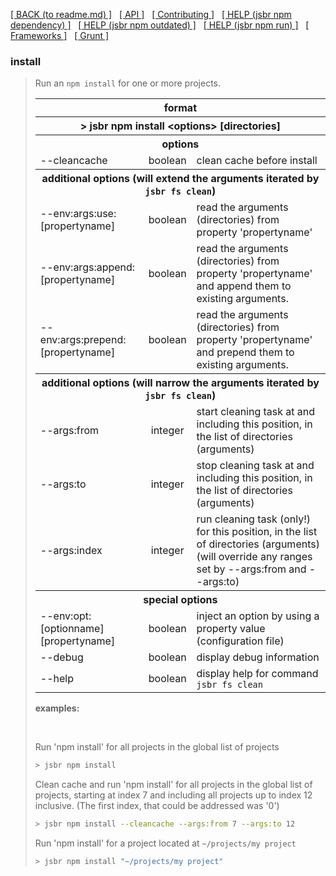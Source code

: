 [[ BACK (to readme.md) ]](../README.md) &nbsp; [[ API ]](api.index.md) &nbsp;
[[ Contributing ]](contributing.md) &nbsp;
[[ HELP (jsbr npm dependency) ]](npm.dependency.md) &nbsp;
[[ HELP (jsbr npm outdated) ]](npm.outdated.md) &nbsp;
[[ HELP (jsbr npm run) ]](npm.run.md) &nbsp;
[[ Frameworks ]](frameworks.md) &nbsp; [[ Grunt ]](grunt.md)

### install ###
<blockquote>
  <p>Run an <code>npm install</code> for one or more projects.</p>

  <table border=0 width=100%>
    <tr><th colspan="3"><b>format</b></th></tr>
    <tr><th colspan="3">&gt; jsbr npm install &lt;options&gt; [directories]</th></tr>
    <tr><th colspan="3"><b>options</b></th></tr>
    <tr><td>--cleancache</td>
        <td style="text-align:center">boolean</td>
        <td>clean cache before install</td>
        </tr>
    <tr><th colspan="3"><b>additional options</b> (will extend the arguments iterated by <code>jsbr fs clean</code>)</th></tr>
    <tr><td>--env:args:use:[propertyname]</td>
        <td style="text-align:center">boolean</td>
        <td>read the arguments (directories) from property 'propertyname'</td>
        </tr>
    <tr><td>--env:args:append:[propertyname]</td>
        <td style="text-align:center">boolean</td>
        <td>read the arguments (directories) from property 'propertyname' and append them to existing arguments.</td>
        </tr>
    <tr><td>--env:args:prepend:[propertyname]</td>
        <td style="text-align:center">boolean</td>
        <td>read the arguments (directories) from property 'propertyname' and prepend them to existing arguments.</td>
        </tr>
    <tr><th colspan="3"><b>additional options</b> (will narrow the arguments iterated by <code>jsbr fs clean</code>)</th></tr>
    <tr><td>--args:from</td>
        <td style="text-align:center">integer</td>
        <td>start cleaning task at and including this position, in the list of directories (arguments)</td>
        </tr>
    <tr><td>--args:to</td>
        <td style="text-align:center">integer</td>
        <td>stop cleaning task at and including this position, in the list of directories (arguments)</td>
        </tr>
    <tr><td>--args:index</td>
        <td style="text-align:center">integer</td>
        <td>run cleaning task (only!) for this position, in the list of directories (arguments)<br />
            (will override any ranges set by --args:from and --args:to)</td>
        </tr>
    <tr><th colspan="3"><b>special options</b></th></tr>
    <tr><td>--env:opt:[optionname][propertyname]</td>
        <td style="text-align:center">boolean</td>
        <td>inject an option by using a property value (configuration file)</td>
        </tr>
    <tr><td>--debug</td>
        <td style="text-align:center">boolean</td>
        <td>display debug information</td>
        </tr>
    <tr><td>--help</td>
        <td style="text-align:center">boolean</td>
        <td>display help for command <code>jsbr fs clean</code></td>
        </tr>
  </table>      

  <p><b>examples:</b></p>
  <br />

  <p>
    Run 'npm install' for all projects in the global list of projects

  ```bash
  > jsbr npm install
  ```
  </p>
  <p>
    Clean cache and run 'npm install' for all projects in the global list of
    projects, starting at index 7 and including all projects up to index 12
    inclusive. (The first index, that could be addressed was '0')

  ```bash
  > jsbr npm install --cleancache --args:from 7 --args:to 12
  ```
  </p>
  <p>
    Run 'npm install' for a project located at <code>~/projects/my project</code>

  ```bash
  > jsbr npm install "~/projects/my project"
  ```
  </p>
</blockquote>
